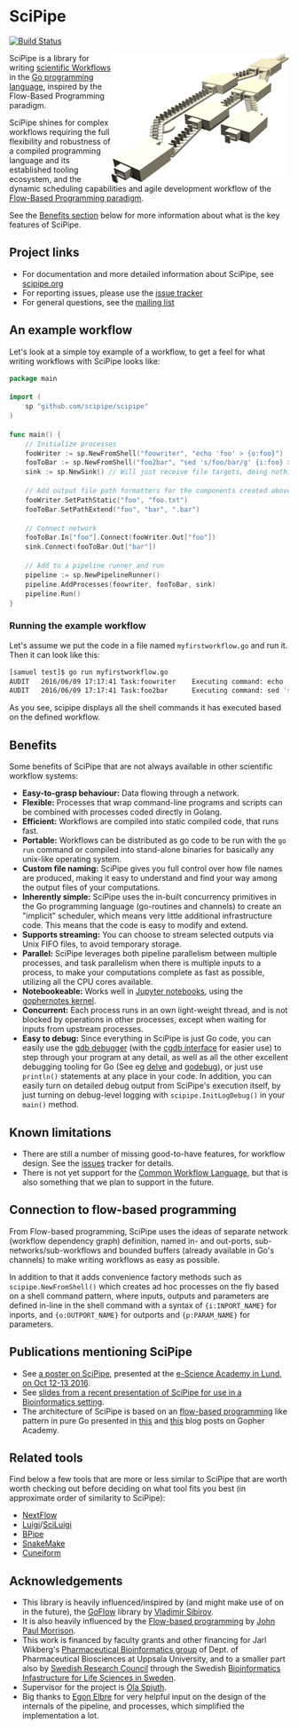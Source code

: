 # SciPipe

[![Build Status](https://travis-ci.org/scipipe/scipipe.svg?branch=master)](https://travis-ci.org/scipipe/scipipe)

<img src="docs/images/fbp_factory.png" align="right">SciPipe is a library
for writing [scientific Workflows](https://en.wikipedia.org/wiki/Scientific_workflow_system) in the
[Go programming language](http://golang.org), inspired by the Flow-Based
Programming paradigm.

SciPipe shines for complex workflows requiring the full flexibility and
robustness of a compiled programming language and its established tooling
ecosystem, and the dynamic scheduling capabilities and agile development
workflow of the [Flow-Based Programming paradigm](https://en.wikipedia.org/wiki/Flow-based_programming).

See the [Benefits section](#benefits) below for more information about what is
the key features of SciPipe.

## Project links

- For documentation and more detailed information about SciPipe, see [scipipe.org](http://scipipe.org)
- For reporting issues, please use the [issue tracker](https://github.com/scipipe/scipipe/issues)
- For general questions, see the [mailing list](https://groups.google.com/forum/#!forum/scipipe)

## An example workflow

Let's look at a simple toy example of a workflow, to get a feel for what
writing workflows with SciPipe looks like:

```go
package main

import (
	sp "github.com/scipipe/scipipe"
)

func main() {
	// Initialize processes
	fooWriter := sp.NewFromShell("foowriter", "echo 'foo' > {o:foo}")
	fooToBar := sp.NewFromShell("foo2bar", "sed 's/foo/bar/g' {i:foo} > {o:bar}")
	sink := sp.NewSink() // Will just receive file targets, doing nothing

	// Add output file path formatters for the components created above
	fooWriter.SetPathStatic("foo", "foo.txt")
	fooToBar.SetPathExtend("foo", "bar", ".bar")

	// Connect network
	fooToBar.In["foo"].Connect(fooWriter.Out["foo"])
	sink.Connect(fooToBar.Out["bar"])

	// Add to a pipeline runner and run
	pipeline := sp.NewPipelineRunner()
	pipeline.AddProcesses(foowriter, fooToBar, sink)
	pipeline.Run()
}
```

### Running the example workflow

Let's assume we put the code in a file named `myfirstworkflow.go` and run it.
Then it can look like this:

```bash
[samuel test]$ go run myfirstworkflow.go
AUDIT   2016/06/09 17:17:41 Task:foowriter    Executing command: echo 'foo' > foo.txt.tmp
AUDIT   2016/06/09 17:17:41 Task:foo2bar      Executing command: sed 's/foo/bar/g' foo.txt > foo.txt.bar.tmp
```

As you see, scipipe displays all the shell commands it has executed based on the defined workflow.

## Benefits

Some benefits of SciPipe that are not always available in other scientific workflow systems:

- **Easy-to-grasp behaviour:** Data flowing through a network.
- **Flexible:** Processes that wrap command-line programs and scripts can be combined with
  processes coded directly in Golang.
- **Efficient:** Workflows are compiled into static compiled code, that runs fast.
- **Portable:** Workflows can be distributed as go code to be run with the `go run` command
  or compiled into stand-alone binaries for basically any unix-like operating system.
- **Custom file naming:** SciPipe gives you full control over how file names are produced,
  making it easy to understand and find your way among the output files of your computations.
- **Inherently simple:** SciPipe uses the in-built concurrency primitives in
  the Go programming language (go-routines and channels) to create an
  "implicit" scheduler, which means very little additional infrastructure code.
  This means that the code is easy to modify and extend.
- **Supports streaming:** You can choose to stream selected outputs via Unix FIFO files, to avoid temporary storage.
- **Parallel:** SciPipe leverages both pipeline parallelism between multiple
  processes, and task parallelism when there is multiple inputs to a process,
  to make your computations complete as fast as possible, utilizing all the CPU
  cores available.
- **Notebookeable:** Works well in [Jupyter notebooks](http://jupyter.org),
  using the [gophernotes kernel](https://github.com/gopherds/gophernotes).
- **Concurrent:** Each process runs in an own light-weight thread, and is not blocked by
  operations in other processes, except when waiting for inputs from upstream processes.
- **Easy to debug:** Since everything in SciPipe is just Go code, you can
  easily use the [gdb debugger](http://golang.org/doc/gdb) (with the [cgdb
  interface](https://www.youtube.com/watch?v=OKLR6rrsBmI) for easier use) to
  step through your program at any detail, as well as all the other excellent
  debugging tooling for Go (See eg
  [delve](https://github.com/derekparker/delve) and
  [godebug](https://github.com/mailgun/godebug)), or just use `println()`
  statements at any place in your code. In addition, you can easily turn on
  detailed debug output from SciPipe's execution itself, by just turning
  on debug-level logging with `scipipe.InitLogDebug()` in your `main()` method.

## Known limitations

- There are still a number of missing good-to-have features, for workflow design. See the [issues](https://github.com/scipipe/scipipe/issues) tracker for details.
- There is not yet support for the [Common Workflow Language](http://common-workflow-language.github.io), but that is also something that we plan to support in the future.

## Connection to flow-based programming

From Flow-based programming, SciPipe uses the ideas of separate network (workflow dependency graph)
definition, named in- and out-ports, sub-networks/sub-workflows and bounded buffers (already available
in Go's channels) to make writing workflows as easy as possible.

In addition to that it adds convenience factory methods such as `scipipe.NewFromShell()` which creates ad hoc processes
on the fly based on a shell command pattern, where  inputs, outputs and parameters are defined in-line
in the shell command with a syntax of `{i:INPORT_NAME}` for inports, and `{o:OUTPORT_NAME}` for outports
and `{p:PARAM_NAME}` for parameters.

## Publications mentioning SciPipe

- See [a poster on SciPipe](http://dx.doi.org/10.13140/RG.2.2.34414.61760), presented at the [e-Science Academy in Lund, on Oct 12-13 2016](essenceofescience.se/event/swedish-e-science-academy-2016-2/).
- See [slides from a recent presentation of SciPipe for use in a Bioinformatics setting](http://www.slideshare.net/SamuelLampa/scipipe-a-lightweight-workflow-library-inspired-by-flowbased-programming).
- The architecture of SciPipe is based on an [flow-based
  programming](https://en.wikipedia.org/wiki/Flow-based_programming) like
  pattern in pure Go presented in
  [this](http://blog.gopheracademy.com/composable-pipelines-pattern) and
  [this](https://blog.gopheracademy.com/advent-2015/composable-pipelines-improvements/)
  blog posts on Gopher Academy.

## Related tools

Find below a few tools that are more or less similar to SciPipe that are worth worth checking out before
deciding on what tool fits you best (in approximate order of similarity to SciPipe):

- [NextFlow](http://nextflow.io)
- [Luigi](https://github.com/spotify/luigi)/[SciLuigi](https://github.com/samuell/sciluigi)
- [BPipe](https://code.google.com/p/bpipe/)
- [SnakeMake](https://bitbucket.org/johanneskoester/snakemake)
- [Cuneiform](https://github.com/joergen7/cuneiform)

## Acknowledgements

- This library is heavily influenced/inspired by (and might make use of on in the future),
  the [GoFlow](https://github.com/trustmaster/goflow) library by [Vladimir Sibirov](https://github.com/trustmaster/goflow).
- It is also heavily influenced by the [Flow-based programming](http://www.jpaulmorrison.com/fbp) by [John Paul Morrison](http://www.jpaulmorrison.com/fbp).
- This work is financed by faculty grants and other financing for Jarl Wikberg's [Pharmaceutical Bioinformatics group](http://www.farmbio.uu.se/forskning/researchgroups/pb/) of Dept. of
  Pharmaceutical Biosciences at Uppsala University, and to a smaller part also by [Swedish Research Council](http://vr.se) through the Swedish [Bioinformatics Infastructure for Life Sciences in Sweden](http://bils.se).
- Supervisor for the project is [Ola Spjuth](http://www.farmbio.uu.se/research/researchgroups/pb/olaspjuth).
- Big thanks to [Egon Elbre](http://twitter.com/egonelbre) for very helpful input on the design of the internals of the pipeline, and processes, which simplified the implementation a lot.
